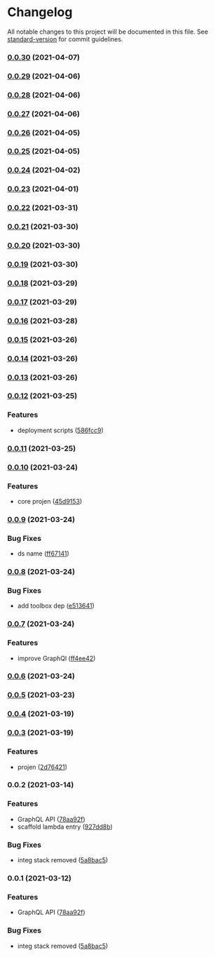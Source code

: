 # Changelog

All notable changes to this project will be documented in this file. See [standard-version](https://github.com/conventional-changelog/standard-version) for commit guidelines.

### [0.0.30](https://github.com/taimos/cdk-serverless/compare/v0.0.29...v0.0.30) (2021-04-07)

### [0.0.29](https://github.com/taimos/cdk-serverless/compare/v0.0.28...v0.0.29) (2021-04-06)

### [0.0.28](https://github.com/taimos/cdk-serverless/compare/v0.0.27...v0.0.28) (2021-04-06)

### [0.0.27](https://github.com/taimos/cdk-serverless/compare/v0.0.26...v0.0.27) (2021-04-06)

### [0.0.26](https://github.com/taimos/cdk-serverless/compare/v0.0.25...v0.0.26) (2021-04-05)

### [0.0.25](https://github.com/taimos/cdk-serverless/compare/v0.0.24...v0.0.25) (2021-04-05)

### [0.0.24](https://github.com/taimos/cdk-serverless/compare/v0.0.23...v0.0.24) (2021-04-02)

### [0.0.23](https://github.com/taimos/cdk-serverless/compare/v0.0.22...v0.0.23) (2021-04-01)

### [0.0.22](https://github.com/taimos/cdk-serverless/compare/v0.0.21...v0.0.22) (2021-03-31)

### [0.0.21](https://github.com/taimos/cdk-serverless/compare/v0.0.20...v0.0.21) (2021-03-30)

### [0.0.20](https://github.com/taimos/cdk-serverless/compare/v0.0.19...v0.0.20) (2021-03-30)

### [0.0.19](https://github.com/taimos/cdk-serverless/compare/v0.0.18...v0.0.19) (2021-03-30)

### [0.0.18](https://github.com/taimos/cdk-serverless/compare/v0.0.17...v0.0.18) (2021-03-29)

### [0.0.17](https://github.com/taimos/cdk-serverless/compare/v0.0.16...v0.0.17) (2021-03-29)

### [0.0.16](https://github.com/taimos/cdk-serverless/compare/v0.0.15...v0.0.16) (2021-03-28)

### [0.0.15](https://github.com/taimos/cdk-serverless/compare/v0.0.14...v0.0.15) (2021-03-26)

### [0.0.14](https://github.com/taimos/cdk-serverless/compare/v0.0.13...v0.0.14) (2021-03-26)

### [0.0.13](https://github.com/taimos/cdk-serverless/compare/v0.0.12...v0.0.13) (2021-03-26)

### [0.0.12](https://github.com/taimos/cdk-serverless/compare/v0.0.10...v0.0.12) (2021-03-25)


### Features

* deployment scripts ([586fcc9](https://github.com/taimos/cdk-serverless/commit/586fcc9e4768144bdaf093fe3bc89504a11cb76f))

### [0.0.11](https://github.com/taimos/cdk-serverless/compare/v0.0.10...v0.0.11) (2021-03-25)

### [0.0.10](https://github.com/taimos/cdk-serverless/compare/v0.0.9...v0.0.10) (2021-03-24)


### Features

* core projen ([45d9153](https://github.com/taimos/cdk-serverless/commit/45d91534080d230aa147f066b53dce72788cdb1f))

### [0.0.9](https://github.com/taimos/cdk-serverless/compare/v0.0.8...v0.0.9) (2021-03-24)


### Bug Fixes

* ds name ([ff67141](https://github.com/taimos/cdk-serverless/commit/ff67141681d6c64b640c7be37fdedc38502b352a))

### [0.0.8](https://github.com/taimos/cdk-serverless/compare/v0.0.7...v0.0.8) (2021-03-24)


### Bug Fixes

* add toolbox dep ([e513641](https://github.com/taimos/cdk-serverless/commit/e513641196f762dc204a6a8df9f868d208bebdc7))

### [0.0.7](https://github.com/taimos/cdk-serverless/compare/v0.0.6...v0.0.7) (2021-03-24)


### Features

* improve GraphQl ([ff4ee42](https://github.com/taimos/cdk-serverless/commit/ff4ee42a974c85258a429ba10d38721c2b2a5903))

### [0.0.6](https://github.com/taimos/cdk-serverless/compare/v0.0.4...v0.0.6) (2021-03-24)

### [0.0.5](https://github.com/taimos/cdk-serverless/compare/v0.0.4...v0.0.5) (2021-03-23)

### [0.0.4](https://github.com/taimos/cdk-serverless/compare/v0.0.3...v0.0.4) (2021-03-19)

### [0.0.3](https://github.com/taimos/cdk-serverless/compare/v0.0.2...v0.0.3) (2021-03-19)


### Features

* projen ([2d76421](https://github.com/taimos/cdk-serverless/commit/2d764213bbc7951aca40fb43d4a87ae997c2506d))

### 0.0.2 (2021-03-14)


### Features

* GraphQL API ([78aa92f](https://github.com/taimos/cdk-serverless/commit/78aa92f657a5fa89a620e452441f118211f592a6))
* scaffold lambda entry ([927dd8b](https://github.com/taimos/cdk-serverless/commit/927dd8b19ba3bdbe6568ef8f7392aa5fa180f76e))


### Bug Fixes

* integ stack removed ([5a8bac5](https://github.com/taimos/cdk-serverless/commit/5a8bac54c60c7c262a7ee1deda38de9a695cae30))

### 0.0.1 (2021-03-12)


### Features

* GraphQL API ([78aa92f](https://github.com/taimos/cdk-serverless/commit/78aa92f657a5fa89a620e452441f118211f592a6))


### Bug Fixes

* integ stack removed ([5a8bac5](https://github.com/taimos/cdk-serverless/commit/5a8bac54c60c7c262a7ee1deda38de9a695cae30))
